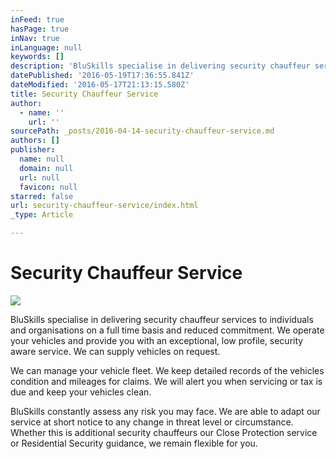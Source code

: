 ```yaml
---
inFeed: true
hasPage: true
inNav: true
inLanguage: null
keywords: []
description: 'BluSkills specialise in delivering security chauffeur services to individuals and organisations on a full time basis and reduced commitment. We operate your vehicles and provide you with an exceptional, low profile, security aware service. We can supply vehicles on request.'
datePublished: '2016-05-19T17:36:55.841Z'
dateModified: '2016-05-17T21:13:15.580Z'
title: Security Chauffeur Service
author:
  - name: ''
    url: ''
sourcePath: _posts/2016-04-14-security-chauffeur-service.md
authors: []
publisher:
  name: null
  domain: null
  url: null
  favicon: null
starred: false
url: security-chauffeur-service/index.html
_type: Article

---
```

# Security Chauffeur Service
![](https://s3-us-west-2.amazonaws.com/the-grid-img/p/9ca11395ad77f973791cfb279247aa682ca4c33e.jpg)

BluSkills specialise in delivering security chauffeur services to individuals and organisations on a full time basis and reduced commitment. We operate your vehicles and provide you with an exceptional, low profile, security aware service. We can supply vehicles on request.

We can manage your vehicle fleet. We keep detailed records of the vehicles condition and mileages for claims. We will alert you when servicing or tax is due and keep your vehicles clean.

BluSkills constantly assess any risk you may face. We are able to adapt our service at short notice to any change in threat level or circumstance. Whether this is additional security chauffeurs our Close Protection service or Residential Security guidance, we remain flexible for you.